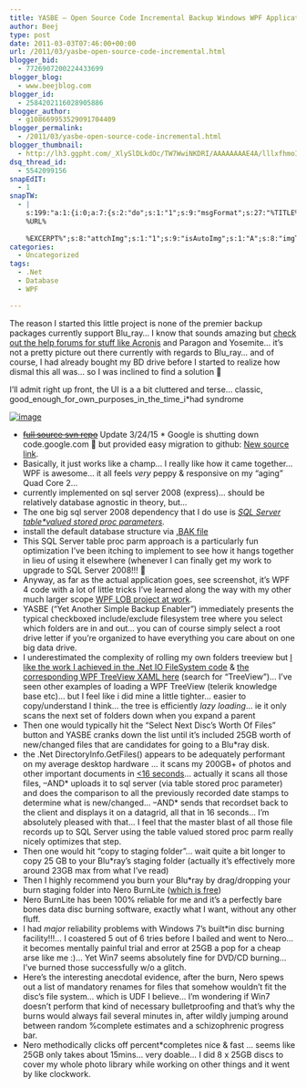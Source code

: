 ```yaml
---
title: YASBE – Open Source Code Incremental Backup Windows WPF Application
author: Beej
type: post
date: 2011-03-03T07:46:00+00:00
url: /2011/03/yasbe-open-source-code-incremental.html
blogger_bid:
  - 7726907200224433699
blogger_blog:
  - www.beejblog.com
blogger_id:
  - 2584202116028905886
blogger_author:
  - g108669953529091704409
blogger_permalink:
  - /2011/03/yasbe-open-source-code-incremental.html
blogger_thumbnail:
  - http://lh3.ggpht.com/_XlySlDLkdOc/TW7WwiNKDRI/AAAAAAAAE4A/lllxfhmoIlQ/image_thumb%5B7%5D.png?imgmax=800
dsq_thread_id:
  - 5542099156
snapEdIT:
  - 1
snapTW:
  - |
    s:199:"a:1:{i:0;a:7:{s:2:"do";s:1:"1";s:9:"msgFormat";s:27:"%TITLE%
    %URL%
    
    %EXCERPT%";s:8:"attchImg";s:1:"1";s:9:"isAutoImg";s:1:"A";s:8:"imgToUse";s:0:"";s:9:"isAutoURL";s:1:"A";s:8:"urlToUse";s:0:"";}}";
categories:
  - Uncategorized
tags:
  - .Net
  - Database
  - WPF

---
```

The reason I started this little project is none of the premier backup packages currently support Blu_ray… I know that sounds amazing but [check out the help forums for stuff like Acronis][1] and Paragon and Yosemite… it’s not a pretty picture out there currently with regards to Blu_ray… and of course, I had already bought my BD drive before I started to realize how dismal this all was… so I was inclined to find a solution 🙂

I’ll admit right up front, the UI is a a bit cluttered and terse… classic, good_enough_for_own_purposes_in_the_time_i*had syndrome

[![image][2]][3]

  * <strike><a href="http://code.google.com/p/yasbe/source/browse/#svn%2Ftrunk%2FApp%253Fstate%253Dclosed" target="_blank">full source svn repo</a></strike> Update 3/24/15 * Google is shutting down code.google.com 🙁 but provided easy migration to github: [New source link][4].
  * Basically, it just works like a champ… I really like how it came together… WPF is awesome… it all feels _very_ peppy & responsive on my “aging” Quad Core 2…
  * currently implemented on sql server 2008 (express)… should be relatively database agnostic in theory, but…
  * The one big sql server 2008 dependency that I do use is _[SQL Server table*valued stored proc parameters][5]._
  * install the default database structure via [.BAK file][6]
  * This SQL Server table proc parm approach is a particularly fun optimization I’ve been itching to implement to see how it hangs together in lieu of using it elsewhere (whenever I can finally get my work to upgrade to SQL Server 2008!!! 🙂
  * Anyway, as far as the actual application goes, see screenshot, it’s WPF 4 code with a lot of little tricks I’ve learned along the way with my other much larger scope [WPF LOB project at work][7].
  * YASBE (“Yet Another Simple Backup Enabler”) immediately presents the typical checkboxed include/exclude filesystem tree where you select which folders are in and out… you can of course simply select a root drive letter if you’re organized to have everything you care about on one big data drive.
  * I underestimated the complexity of rolling my own folders treeview but [I like the work I achieved in the .Net IO FileSystem code][8] & [the corresponding WPF TreeView XAML here][9] (search for “TreeView”)… I’ve seen other examples of loading a WPF TreeView (telerik knowledge base etc)… but I feel like i did mine a little tighter… easier to copy/understand I think… the tree is efficiently _lazy loading_… ie it only scans the next set of folders down when you expand a parent
  * Then one would typically hit the “Select Next Disc&#8217;s Worth Of Files” button and YASBE cranks down the list until it’s included 25GB worth of new/changed files that are candidates for going to a Blu*ray disk.
  * the .Net DirectoryInfo.GetFiles() appears to be adequately performant on my average desktop hardware … it scans my 200GB+ of photos and other important documents in <u><16 seconds</u>… actually it scans all those files, –AND\* uploads it to sql server (via table stored proc parameter) and does the comparison to all the previously recorded date stamps to determine what is new/changed… –AND\* sends that recordset back to the client and displays it on a datagrid, all that in 16 seconds… I’m absolutely pleased with that… I feel that the master blast of all those file records up to SQL Server using the table valued stored proc parm really nicely optimizes that step.
  * Then one would hit “copy to staging folder”… wait quite a bit longer to copy 25 GB to your Blu*ray’s staging folder (actually it’s effectively more around 23GB max from what I’ve read)
  * Then I highly recommend you burn your Blu*ray by drag/dropping your burn staging folder into Nero BurnLite ([which is free][10])
  * Nero BurnLite has been 100% reliable for me and it’s a perfectly bare bones data disc burning software, exactly what I want, without any other fluff.
  * I had _major_ reliability problems with Windows 7&#8217;s built*in disc burning facility!!!… I coastered 5 out of 6 tries before I bailed and went to Nero… it becomes mentally painful trial and error at 25GB a pop for a cheap arse like me :)… Yet Win7 seems absolutely fine for DVD/CD burning… I’ve burned those successfully w/o a glitch.
  * Here’s the interesting anecdotal evidence, after the burn, Nero spews out a list of mandatory renames for files that somehow wouldn’t fit the disc’s file system… which is UDF I believe… I’m wondering if Win7 doesn’t perform that kind of necessary bulletproofing and that’s why the burns would always fail several minutes in, after wildly jumping around between random %complete estimates and a schizophrenic progress bar.
  * Nero methodically clicks off percent*completes nice & fast … seems like 25GB only takes about 15mins… very doable… I did 8 x 25GB discs to cover my whole photo library while working on other things and it went by like clockwork.

 [1]: http://forum.acronis.com/forum/14860
 [2]: http://lh3.ggpht.com/_XlySlDLkdOc/TW7WwiNKDRI/AAAAAAAAE4A/lllxfhmoIlQ/image_thumb%5B7%5D.png?imgmax=800 "image"
 [3]: http://lh5.ggpht.com/_XlySlDLkdOc/TW7WvBi6lOI/AAAAAAAAE38/sca1Hz*yjqs/s1600*h/image%5B13%5D.png
 [4]: https://github.com/Beej126/yasbe/
 [5]: /2011/12/sql*server*table*valued*stored.html
 [6]: http://code.google.com/p/yasbe/source/browse/#svn%2Ftrunk%2FDB
 [7]: /2010/10/wpf*net*40*application*framework.html
 [8]: http://code.google.com/p/yasbe/source/browse/trunk/App/FileSystemNode.cs
 [9]: http://code.google.com/p/yasbe/source/browse/trunk/App/MainWindow.xaml
 [10]: http://www.nero.com/eng/downloads*nbl*free.php